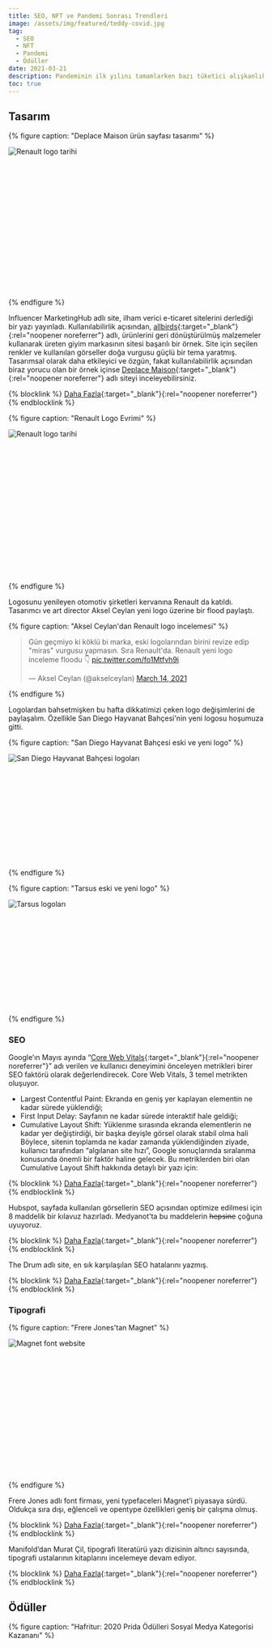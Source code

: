 ```yaml
---
title: SEO, NFT ve Pandemi Sonrası Trendleri
image: /assets/img/featured/teddy-covid.jpg
tag:
  - SEO
  - NFT
  - Pandemi
  - Ödüller
date: 2021-03-21
description: Pandeminin ilk yılını tamamlarken bazı tüketici alışkanlıkları geri dönülmez biçimde değişiyor.
toc: true
---
```


## Tasarım

{% figure caption: "Deplace Maison ürün sayfası tasarımı" %}
<div class="ratio-box" style="padding-bottom: 55.7210031%">
<img alt="Renault logo tarihi" class="lazyload" data-src="/assets/img/content/deplace-maison-site.jpg">
</div>
{% endfigure %}

Influencer MarketingHub adlı site, ilham verici e-ticaret sitelerini derlediği bir yazı yayınladı. Kullanılabilirlik açısından, [allbirds](https://www.allbirds.com){:target="_blank"}{:rel="noopener noreferrer"} adlı, ürünlerini geri dönüştürülmüş malzemeler kullanarak üreten giyim markasının sitesi başarılı bir örnek. Site için seçilen renkler ve kullanılan görseller doğa vurgusu güçlü bir tema yaratmış. Tasarımsal olarak daha etkileyici ve özgün, fakat kullanılabilirlik açısından biraz yorucu olan bir örnek içinse [Deplace Maison](https://www.deplacemaison.com){:target="_blank"}{:rel="noopener noreferrer"} adlı siteyi inceleyebilirsiniz.

{% blocklink %}
[Daha Fazla](https://influencermarketinghub.com/best-ecommerce-sites/){:target="_blank"}{:rel="noopener noreferrer"}
{% endblocklink %}

{% figure caption: "Renault Logo Evrimi" %}
<div class="ratio-box" style="padding-bottom: 56.2429696%">
<img alt="Renault logo tarihi" class="lazyload" data-src="/assets/img/content/Renault-Logo-history.jpg">
</div>
{% endfigure %}

Logosunu yenileyen otomotiv şirketleri kervanına Renault da katıldı. Tasarımcı ve art director Aksel Ceylan yeni logo üzerine bir flood paylaştı.

{% figure caption: "Aksel Ceylan'dan Renault logo incelemesi" %}
<blockquote class="twitter-tweet" data-theme="dark"><p lang="tr" dir="ltr">Gün geçmiyo ki köklü bi marka, eski logolarından birini revize edip &quot;miras&quot; vurgusu yapmasın. Sıra Renault&#39;da. Renault yeni logo inceleme floodu 👇 <a href="https://t.co/fo1Mtfvh9i">pic.twitter.com/fo1Mtfvh9i</a></p>&mdash; Aksel Ceylan (@akselceylan) <a href="https://twitter.com/akselceylan/status/1370980402094092290?ref_src=twsrc%5Etfw">March 14, 2021</a></blockquote> <script async src="https://platform.twitter.com/widgets.js" charset="utf-8"></script>
{% endfigure %}

Logolardan bahsetmişken bu hafta dikkatimizi çeken logo değişimlerini de paylaşalım. Özellikle San Diego Hayvanat Bahçesi'nin yeni logosu hoşumuza gitti.

{% figure caption: "San Diego Hayvanat Bahçesi eski ve yeni logo" %}
<div class="ratio-box" style="padding-bottom: 41.5800416%">
<img alt="San Diego Hayvanat Bahçesi logoları" class="lazyload" data-src="/assets/img/content/san-diego-zoo-logo.jpg">
</div>
{% endfigure %}

{% figure caption: "Tarsus eski ve yeni logo" %}
<div class="ratio-box" style="padding-bottom: 41.5882968%">
<img alt="Tarsus logoları" class="lazyload" data-src="/assets/img/content/tarsus-new-logo.jpg">
</div>
{% endfigure %}

### SEO

Google’ın Mayıs ayında “[Core Web Vitals](https://web.dev/vitals/){:target="_blank"}{:rel="noopener noreferrer"}” adı verilen ve kullanıcı deneyimini önceleyen metrikleri birer SEO faktörü olarak değerlendirecek. Core Web Vitals, 3 temel metrikten oluşuyor. 
- Largest Contentful Paint: Ekranda en geniş yer kaplayan elementin ne kadar sürede yüklendiği;
- First Input Delay: Sayfanın ne kadar sürede interaktif hale geldiği;
- Cumulative Layout Shift: Yüklenme sırasında ekranda elementlerin ne kadar yer değiştirdiği, bir başka deyişle görsel olarak stabil olma hali
Böylece, sitenin toplamda ne kadar zamanda yüklendiğinden ziyade, kullanıcı tarafından “algılanan site hızı”, Google sonuçlarında sıralanma konusunda önemli bir faktör haline gelecek. Bu metriklerden biri olan Cumulative Layout Shift hakkında detaylı bir yazı için: 

{% blocklink %}
[Daha Fazla](https://www.woorank.com/en/blog/core-web-vitals-cumulative-layout-shift){:target="_blank"}{:rel="noopener noreferrer"}
{% endblocklink %}

Hubspot, sayfada kullanılan görsellerin SEO açısından optimize edilmesi için 8 maddelik bir kılavuz hazırladı. Medyanot’ta bu maddelerin ~~hepsine~~ çoğuna uyuyoruz.

{% blocklink %}
[Daha Fazla](https://blog.hubspot.com/marketing/image-seo){:target="_blank"}{:rel="noopener noreferrer"}
{% endblocklink %}

The Drum adlı site, en sık karşılaşılan SEO hatalarını yazmış.

{% blocklink %}
[Daha Fazla](https://www.thedrum.com/opinion/2021/03/17/nine-most-common-seo-audit-issues-revealed){:target="_blank"}{:rel="noopener noreferrer"}
{% endblocklink %}

### Tipografi

{% figure caption: "Frere Jones'tan Magnet" %}
<div class="ratio-box" style="padding-bottom: 52.0376176%">
<img alt="Magnet font website" class="lazyload" data-src="/assets/img/content/magnet-frere-jones-font.jpg">
</div>
{% endfigure %}

Frere Jones adlı font firması, yeni typefaceleri Magnet’i piyasaya sürdü. Oldukça sıra dışı, eğlenceli ve opentype özellikleri geniş bir çalışma olmuş.

{% blocklink %}
[Daha Fazla](https://frerejones.com/families/magnet){:target="_blank"}{:rel="noopener noreferrer"}
{% endblocklink %}

Manifold’dan Murat Çil, tipografi literatürü yazı dizisinin altıncı sayısında, tipografi ustalarının kitaplarını incelemeye devam ediyor.

{% blocklink %}
[Daha Fazla](https://manifold.press/macmillan-victionary-barnbrook-wittner-thoma-willen-ve-strals){:target="_blank"}{:rel="noopener noreferrer"}
{% endblocklink %}

## Ödüller

{% figure caption: "Hafritur: 2020 Prida Ödülleri Sosyal Medya Kategorisi Kazananı" %}
<div class="ratio-box" style="padding-bottom: 56.2656642%">
<iframe class="lazyload" width="798" height="449" data-src="https://www.youtube.com/embed/qUrEu8pjtHw" frameborder="0" allow="accelerometer; autoplay; clipboard-write; encrypted-media; gyroscope; picture-in-picture" allowfullscreen></iframe>
</div>
{% endfigure %}

İletişim Danışmanlığı Şirketleri Derneği (IDA) tarafından düzenlenen Prida Ödüllerine başvurular için son tarih 9 Nisan. Stratejik İletişim, Pazarlama İletişimi, Medya İletişimi, Dijital & Sosyal Medya İletişimi gibi başlıklar altında verilen ödüllerin sitesinde geçen yılın kazanan projelerini incelemek de mümkün.

{% blocklink %}
[Daha Fazla](http://www.pridaodulleri.org){:target="_blank"}{:rel="noopener noreferrer"}
{% endblocklink %}

TÜHİD’in düzenlediği 19. Altın Pusula Ödülleri sahiplerini buldu.

{% blocklink %}
[Daha Fazla](http://www.altinpusula.org/19-altin-pusula-turkiye-halkla-iliskiler-odul-toreni-gerceklesti.html){:target="_blank"}{:rel="noopener noreferrer"}
{% endblocklink %}

## Araştırma

{% figure caption: "Dünyanın en yüksek trafikli 50 sitesi" %}
<div class="ratio-box" style="padding-bottom: 100%">
<img alt="Yüksek trafik infografik" class="lazyload" data-src="/assets/img/content/top-50-websites.jpg">
</div>
{% endfigure %}

Visual Capitalist adlı site dünyanın en çok trafik alan ilk 50 sitesini infografiklerle anlatıyor. İlk sırada Google var. Google’ı YouTube ve Facebook izliyor. Kategori olarak sosyal ağlardan 11, Haber ve Medya kanallarından ise 9 site ilk 50’de yer almış.

{% blocklink %}
[Daha Fazla](https://www.visualcapitalist.com/the-50-most-visited-websites-in-the-world/){:target="_blank"}{:rel="noopener noreferrer"}
{% endblocklink %}

{% figure caption: "Future Trends Report" %}
<div class="ratio-box" style="padding-bottom: 56.25%">
<img alt="Rapor kapağı" class="lazyload" data-src="/assets/img/content/fti-2021-amywebb.jpg">
</div>
{% endfigure %}

Yazar ve akademisyen Amy Webb’in yönettiği [Future Today Institute](http://futuretodayinstitute.com){:target="_blank"}{:rel="noopener noreferrer"}, tüketici elektroniklerinden biyoteknolojiye uzanan 12 konu başlığında 2021’de belirleyici olacak trendler üzerine raporlar yayınladı. Her konu başlığında gelişmeleri ve öngörüleri detaylıca ele alan bu değerli raporlara ücretsiz olarak erişebilirsiniz.

{% blocklink %}
[Daha Fazla](http://futuretodayinstitute.com/trends/){:target="_blank"}{:rel="noopener noreferrer"}
{% endblocklink %}

Webrazzi, “Medya Tüketim Alışkanlığı” adlı bir rapor yayınladı. Abonelik bazlı OTT (Over-the-top media) üyeliklerinin incelendiği araştırmada en çok üyelik %68,3 ile Netflix’e ait. Netflix’i beinConnect (%18), GAİN (%18), YouTube Premium (%16,9) ve blutv (%16,3) izliyor.

Şimdi burada bir parantez açalım ve bu araştırmanın niteliğine dair düşünelim. Örnekleme dahil edilen toplam kişi sayısı 350. Bunun yüzde 61’i erkek, yüzde 39’i kadın. Bunların hangi kriterlere göre örnekleme dahil edildiği ve anketin nasıl tasarlandığını bilemiyoruz. Ama salt cinsiyet dağılımı açısından baksak bile, Türkiye toplumunu temsil edecek genellemelere bu araştırma aracılığıyla erişilmesinin mümkün olmadığı bariz. Ee herhangi bir anket araştırmasının hedefi genellenebilirlik değil midir? Toplumun sınırlı (sınırlı dediysek 350 kadar düşük bir sayı değil) bir kesimini seçip, bunlardan elde edilen verilerle ve istatistiksel yöntemleri kullanarak toplumun geneline dair çıkarımlarda bulunmak… Sonuçlarına neden güvenmemiz gerektiği muğlak bu raporun tümü Webrazzi’nin sitesinde 1271 TL + KDV’den satın alınabiliyor.

{% blocklink %}
[Daha Fazla](https://webrazzi.com/2021/03/16/4-grafikle-yeni-nesil-icerik-tuketim-aliskanligimiz){:target="_blank"}{:rel="noopener noreferrer"}
{% endblocklink %}

Google’ın pandeminin 1. yıl dönümünde yayınladığı yeni bir raporda, Google aramalarının geçen yılın aynı dönemine kıyasla nasıl değiştiği araştırılmış. Aramalar dört başlık altında toplanıyor: 

1. Ucuzluk ve tutumluluk: Bu başlık altında “düşük bütçe” araması %200, ucuz bilgisayar oyunu araması %80 artış göstermiş.
2. Yeni veya daha iyi bir ev: Bu başlık altında insanların evlerini iyileştirmeye yönelik aramaları daha sık yaptığını görüyoruz. Örneğin “yakınımdaki mobilya mağazaları” araması %100 oranında artmış.
3. Üçüncü başlık İyi Yaşam: “Yakınımdaki masaj yerleri” araması %200, “Vitamin almak için en uygun saat” araması %80 artmış.
4. Son başlık ise Teknoloji Self-Servisi: “Nasıl video kaydedilir” araması %90, “PDF dosyaları nasıl birleştirilir” araması %80 artmış.

{% blocklink %}
[Daha Fazla](https://www.thinkwithgoogle.com/consumer-insights/consumer-trends/pandemic-learnings/){:target="_blank"}{:rel="noopener noreferrer"}
{% endblocklink %}

YouTube Resmi blogu, “videoyu yeniden tanımlayan” üç trendin altını çiziyor. Bunlardan ilki stream hizmetlerinin hızlı yükselişi. İnsanlar Pay TV gibi seçeneklerden ziyade istedikleri zaman ve yerde istedikleri içerikleri izleyebilecekleri seçeneklere yöneliyorlar. İzlenme mecrası olarak mobil hakim olmaya devam etse de, pandemi dönemi sebebiyle en büyük artış TV üzerinden stream etmede yaşanmış. İkinci trend hızla yükselen e-ticarette videoların rolü, üçüncü trend ise, beklendiği üzere, kısa formattaki videoların yükselişi.

{% blocklink %}
[Daha Fazla](https://blog.youtube/news-and-events/three-trends-are-redefining-video/){:target="_blank"}{:rel="noopener noreferrer"}
{% endblocklink %}

GreenHouse şirketlerin bünyesinde araştırma ekiplerinin sahip olması gereken 8 özelliğini sıralamış.

{% blocklink %}
[Daha Fazla](https://www.greenbook.org/mr/insights/top-8-skills-for-highly-effective-in-house-research-teams){:target="_blank"}{:rel="noopener noreferrer"}
{% endblocklink %}

Euromonitor pandeminin birinci yılında, değişen tüketim davranışlarının hangilerinin kalıcı olacağı ve farklı ekonomik sektörlerin gelecekleri üzerine kapsamlı bir rapor yayınladı. Rapor, seyahat endüstrisinin 2022’ye kadar toparlanamayacağını ve hane tüketiminde büyümenin motorunun 2025’e dek e-ticaretin olacağını söylüyor.

{% blocklink %}
[Daha Fazla](https://blog.euromonitor.com/coronavirus-pandemic-one-year-on-polarisation-characterises-consumer-markets/){:target="_blank"}{:rel="noopener noreferrer"}
{% endblocklink %}

Socialbakers’tan müşteri deneyimi üzerine bir rapor. Yapay zeka teknolojileriyle çalışan sosyal medya botlarının önemine değinilmiş.

{% blocklink %}
[Daha Fazla](https://www.socialbakers.com/web-api/wp/study/cx-stats-trends?studyId=33675){:target="_blank"}{:rel="noopener noreferrer"}
{% endblocklink %}

## Pazarlama

GAIN, Apple TV ve Andoid TV üzerinden artık izlenebiliyor. Böylece mobil uygulamanın yanı sıra akıllı TV’den de GAIN’e erişilebilecek.

{% blocklink %}
[Daha Fazla](https://webrazzi.com/2021/03/07/yeni-nesil-icerik-platformu-gain-akilli-tv-lerden-de-izlenebilecek){:target="_blank"}{:rel="noopener noreferrer"}
{% endblocklink %}

Sabancı Holding yaklaşık 62 bin çalışanı için esnek çalışmayı kalıcı hale getirdi.

{% blocklink %}
[Daha Fazla](https://www.marketingturkiye.com.tr/haberler/yeni-neslin-sabancisindan-radikal-karar/){:target="_blank"}{:rel="noopener noreferrer"}
{% endblocklink %}

{% figure caption: "Kanguru: Kısa mesafe bisiklet servisi" %}
<div class="ratio-box" style="padding-bottom: 56.25%">
<img alt="Rapor kapağı" class="lazyload" data-src="/assets/img/content/kanguru-bisiklet-izmir.jpg">
</div>
{% endfigure %}

İzmir’de kısa mesafeler için kullanılabilecek elektrikli bisiklet servisi Kanguru hizmetlerine başladı.

{% blocklink %}
[Daha Fazla](https://webrazzi.com/2021/03/15/bisiklet-taksi-hizmeti-girisimi-kanguru-izmir){:target="_blank"}{:rel="noopener noreferrer"}
{% endblocklink %}

Ford Otosan’ın 1,4 milyar Euro’luk yatırımıyla, Ford ve Volkswagen’in iki ticari modelinin üretimi Kocaeli’de gerçekleştirilecek.

{% blocklink %}
[Daha Fazla](https://www.dunya.com/sektorler/otomotiv/turk-otomotiv-sanayisi-icin-tarihi-gun-haberi-614589){:target="_blank"}{:rel="noopener noreferrer"}
{% endblocklink %}

Renault’un ardından Tofaş da çip tedariğinde yaşanılan aksamalar sebebiyle üretimine kısa süre için ara veriyor.

{% blocklink %}
[Daha Fazla](https://www.bloomberght.com/tofas-da-cipteki-tedarik-sorunu-nedeniyle-ara-veriyor-2276864){:target="_blank"}{:rel="noopener noreferrer"}
{% endblocklink %}

Bankalararası Kart Merkezi (BKM)’nin açıklamasına göre, Türkiye’de kredi kartlarının sayısı Şubat 2020’den Şubat 2021’e %10 arttı. Banka kartlarında ise artış %6 olarak 141,3 milyona ulaştı.

{% blocklink %}
[Daha Fazla](https://webrazzi.com/2021/03/16/internetten-kartli-odemeler-subat-ayinda-yuzde-59-artarak-27-milyar-tl-ye-ulasti){:target="_blank"}{:rel="noopener noreferrer"}
{% endblocklink %}

{% figure caption: "Barilla Spotify Playlist" %}
<div class="ratio-box" style="padding-bottom: 100%">
<img alt="Barilla spotify cover" class="lazyload" data-src="/assets/img/content/barilla-spotify.jpg">
</div>
{% endfigure %}

Barilla, evde makarna pişirenlere eşlik edecek playlistlerini Spotify’da yayınladı. Makarna türüne göre kategorilere ayrılan listelerde, şarkıların süreleri de makarnanın pişirme süresine uygun seçilmiş. MF DOOM’u burada görmek şaşırtıcı oldu.

{% blocklink %}
[Daha Fazla](https://www.google.com/url?sa=t&rct=j&q=&esrc=s&source=web&cd=&cad=rja&uact=8&ved=2ahUKEwj-m5uq28HvAhUJtxQKHRmfBSQQFjAAegQIBBAD&url=https%3A%2F%2Fopen.spotify.com%2Fplaylist%2F6djwXF6QRHUAnvdYkvtLre&usg=AOvVaw2O_TpgC83t8gKaofTd-BRq){:target="_blank"}{:rel="noopener noreferrer"}
{% endblocklink %}

### NFT

Dijital yaratıcıların ürünlerinin sahipliğini üstlenmeleri ve gelir elde etmelerini sağlayan NFT (non-fungible token) yeni bir ilgi görüyor. NFT’nin ne olduğuna dair The Guardian’da yayınlanan şu yazı kafa açıcı olabilir:

{% blocklink %}
[Daha Fazla](https://www.theguardian.com/technology/2021/mar/13/how-non-fungible-tokens-became-the-latest-tech-speculation-bubble){:target="_blank"}{:rel="noopener noreferrer"}
{% endblocklink %}

NFT'nin özellikle tasarım sektöründe yol açabileceği sorunlara derinlemesine bakan bir yazı için:

{% blocklink %}
[Daha Fazla](https://www.designweek.co.uk/issues/15-21-march-2021/nft-crypto-art/){:target="_blank"}{:rel="noopener noreferrer"}
{% endblocklink %}

Türkiye’den ise [Fractal İstanbul](https://fractalistanbul.com) projesiyle sesini duyuran Tarık Tolunay NFT’nin erken kullanıcılarından oldu. Kendisiyle yapılan bir röportaj için Bigumigu’ya bağlanıyoruz:

{% blocklink %}
[Daha Fazla](https://bigumigu.com/haber/fractal-istanbulun-nft-yolculugu/){:target="_blank"}{:rel="noopener noreferrer"}
{% endblocklink %}

## Reklamlar Reklamlar

Dahiyane bir icat. Lay’s Crispy Subtitles adlı bir Google Chrome eklentisi, video izlerken kullanıcının cips yediğini fark ederse otomatik olarak video altyazılarını devreye sokuyor. Bunu başarmak için 178 saat boyunca cips yiyen insanların çıkardığı sesler yapay zekaya dinletilmiş. Ürünün tanıtım videosu için:

{% blocklink %}
[Daha Fazla](https://www.youtube.com/watch?v=JLPZn8oMsz4){:target="_blank"}{:rel="noopener noreferrer"}
{% endblocklink %}

Aksigorta, sigorta yaptırmamanın masraflarına eğlenceli bir dille yaklaştığı bir reklam serisi yayınladı.

{% blocklink %}
[Daha Fazla](https://www.campaigntr.com/aksigorta-zengin-degilim-diyenlere-sesleniyor/){:target="_blank"}{:rel="noopener noreferrer"}
{% endblocklink %}

{% figure caption: "Nike: Jump, AirPods Pro" %}
<div class="ratio-box" style="padding-bottom: 56.2656642%">
<iframe class="lazyload" width="798" height="449" data-src="https://www.youtube.com/embed/BaLHthRsqQk" frameborder="0" allow="accelerometer; autoplay; clipboard-write; encrypted-media; gyroscope; picture-in-picture" allowfullscreen></iframe>
</div>
{% endfigure %}

Apple, AirPods Pro ürününü “Jump” adını verdiği ve bolca ip atlama içeren bir reklamla tanıtıyor.

{% figure caption: "Jumbo: #ŞimdiJumboZamanı" %}
<div class="ratio-box" style="padding-bottom: 56.2656642%">
<iframe class="lazyload" width="798" height="449" data-src="https://www.youtube.com/embed/TY_9sfYCr2k" frameborder="0" allow="accelerometer; autoplay; clipboard-write; encrypted-media; gyroscope; picture-in-picture" allowfullscreen></iframe>
</div>
{% endfigure %}

Jumbo Türkiye, “1947’den Bügüne Her Zaman Jumbo” adlı reklamıyla markanın zamansızlığına vurgu yapmış.

## Web

Wikipedia, [Wikimedia Enterprise](https://enterprise.wikimedia.com){:target="_blank"}{:rel="noopener noreferrer"} adlı yeni projesini bu yıl hayata geçiriyor. Bu projeyle ticari olmayan bir girişim olan Wikipedia, ilk defa kapsamlı boyutta hizmetlerinin bir bölümü için şirketlerden ücret talep edecek.

{% blocklink %}
[Daha Fazla](https://www.wired.com/story/wikipedia-finally-asking-big-tech-to-pay-up/){:target="_blank"}{:rel="noopener noreferrer"}
{% endblocklink %}

İnternet’in mucidi Tim Berners-Lee, The Guardian’daki röportajında sosyal medyayı değerlendiriyor.

{% blocklink %}
[Daha Fazla](https://www.theguardian.com/lifeandstyle/2021/mar/15/tim-berners-lee-we-need-social-networks-where-bad-things-happen-less){:target="_blank"}{:rel="noopener noreferrer"}
{% endblocklink %}

## Teknoloji

Microsoft, PowerPoint Presentor Coach adlı ürününü piyasaya sürdü. Hem Windows hem Apple ortamlarında piyasaya sürülen ürün, konuşmacının tek başına sunum pratiği yapmasını sağlıyor. “Eeee”, “Umm” dediği yerlerde onu uyarıyor, kamera yardımıyla konuşmacının vücut dilini ayarlıyor.

{% blocklink %}
[Daha Fazla](https://webrazzi.com/2021/03/18/microsoft-un-sunum-pratigi-yapmaniza-yardimci-servis-powerpoint-presenter-coach){:target="_blank"}{:rel="noopener noreferrer"}
{% endblocklink %}

{% figure caption: "Facebook'tan AR bilekliği" %}
<div class="ratio-box" style="padding-bottom: 56.25%">
<iframe class="lazyload" data-src="https://www.facebook.com/plugins/video.php?href=https%3A%2F%2Fwww.facebook.com%2FTechAtFacebook%2Fvideos%2F1146186389155473%2F&show_text=0&width=560" width="560" height="315" style="border:none;overflow:hidden" scrolling="no" frameborder="0" allowfullscreen="true" allow="autoplay; clipboard-write; encrypted-media; picture-in-picture; web-share" allowFullScreen="true"></iframe>
</div>
{% endfigure %}

Facebook, saat gibi takılan cihazıyla AR teknolojilerini yeni bir aşamaya getirmek için çalışıyor.

{% blocklink %}
[Daha Fazla](https://techcrunch.com/2021/03/19/facebook-showcases-wrist-worn-ar-interface-concept/){:target="_blank"}{:rel="noopener noreferrer"}
{% endblocklink %}

## Turizm

İtalya, hem çalışanların hem de yolcuların yolculuk öncesi test edileceği covid-free tren uygulamasını hayata geçiriyor.

{% blocklink %}
[Daha Fazla](https://edition.cnn.com/travel/article/italy-covid-free-trains/index.html){:target="_blank"}{:rel="noopener noreferrer"}
{% endblocklink %}

Euromonitor, “Sürdürülebilir Turizm” konulu bir rapor yayınladı. Raporun sürdürülebilir turizm indeksine göre ilk üç sırada İsveç, Finlandiya ve Avusturya yer aldı. Türkiye 99 ülke arasından 66’ıncı sırada geldi.

{% blocklink %}
[Daha Fazla](https://go.euromonitor.com/rs/805-KOK-719/images/wpSustainableTravelIndex-v0.3.pdf?mkt\_tok=ODA1LUtPSy03MTkAAAF77uosrrmnFMutTvLCLJVI7CcbNZt-dkP4Usvt3yXLOkYhE1djtmpZ0Sa3d\_pT5tYiEOyhP4HLa6HksMBFkKYS7KHxPFbKNQ-jP-4volBih1i2iq2G){:target="_blank"}{:rel="noopener noreferrer"}
{% endblocklink %}

Huffpost’un uzmanların görüşlerine yer verdiği yazısına göre, “revenge travel” gelecek birkaç yılda seyahat alışkanlıklarına damgasını vuracak.

{% blocklink %}
[Daha Fazla](https://www.huffpost.com/entry/revenge-travel-future\_l\_6052b724c5b638881d29a416){:target="_blank"}{:rel="noopener noreferrer"}
{% endblocklink %}

## Sosyal Medya

Mansur Yavaş ve Pelin “Pqueen” Baynazoğlu’nun gerçekleştirdiği Twitch yayını anlık olarak 350 bin kişi tarafından izlendi. Yayının YouTube kaydı için: 

{% blocklink %}
[Daha Fazla](https://www.youtube.com/watch?v=dwxT2uWOKtE){:target="_blank"}{:rel="noopener noreferrer"}
{% endblocklink %}

Markaların başarılı Instagram Reels kullanımlarını derleyen bir yazı:

{% blocklink %}
[Daha Fazla](https://blog.hubspot.com/marketing/instagram-reels-examples){:target="_blank"}{:rel="noopener noreferrer"}
{% endblocklink %}

LinkedIn, bünyesinde reklam kampanyaları için bir template yayınladı.

{% blocklink %}
[Daha Fazla](https://business.linkedin.com/marketing-solutions/blog/linkedin-b2b-marketing/2021/plug-and-play--a-template-for-better-linkedin-campaign-planning0){:target="_blank"}{:rel="noopener noreferrer"}
{% endblocklink %}

Kişisel finans alanında içerik üreten "Fin-fluencerslar" hakkında bir öngörü:

{% blocklink %}
[Daha Fazla](https://intelligence.wundermanthompson.com/2021/03/fin-fluencers/){:target="_blank"}{:rel="noopener noreferrer"}
{% endblocklink %}

Twitter, Türkiye’de temsilcilik açıyor. Twitter'ın resmi açıklaması için:

{% blocklink %}
[Daha Fazla](https://blog.twitter.com/en\_us/topics/company/2021/update-twitter-turkey.html){:target="_blank"}{:rel="noopener noreferrer"}
{% endblocklink %}

[The Game Theorists](https://www.youtube.com/c/GameTheorists/featured){:target="_blank"}{:rel="noopener noreferrer"} adlı popüler YouTube kanalının kurucusu Matthew Patrick ile kariyeri ve YouTube’un geleceği üzerine güzel bir röportaj:

{% blocklink %}
[Daha Fazla](https://www.theverge.com/2021/3/19/22337007/matpat-game-theory-10-year-anniversary-youtube-interview-gaming){:target="_blank"}{:rel="noopener noreferrer"}
{% endblocklink %}

Instagram, kullanıcılarının platform üzerinde etkileşimini düzenleyen yeni bir uygulamaya gidiyor. Çocukları korumayı hedefleyen uygulama, yetişkinlerin 18 yaş altı ve kendilerini takip etmeyen çocuklara DM atmasını engelliyor.

{% blocklink %}
[Daha Fazla](https://about.instagram.com/blog/announcements/continuing-to-make-instagram-safer-for-the-youngest-members-of-our-community/){:target="_blank"}{:rel="noopener noreferrer"}
{% endblocklink %}

YouTube Shorts beta olarak ABD pazarına sunuldu.

{% blocklink %}
[Daha Fazla](https://blog.youtube/news-and-events/youtube-shorts-united-states/){:target="_blank"}{:rel="noopener noreferrer"}
{% endblocklink %}

YouTube’un Checks adı verilen yeni uygulaması, yüklenen içeriklerin copyright ihlallerini önceden haber verebiliyor.

{% blocklink %}
[Daha Fazla](https://www.theverge.com/2021/3/17/22335728/youtube-checks-monetization-copyright-claim-dispute-tool){:target="_blank"}{:rel="noopener noreferrer"}
{% endblocklink %}

Yeni Instagram Lite uygulaması, 170 pazarda kullanıma sunuldu. Uygulama, Reels özelliğini de destekliyor.

{% blocklink %}
[Daha Fazla](https://www.theverge.com/2021/3/10/22321394/instagram-relaunch-lite-app-release-update-reels-android){:target="_blank"}{:rel="noopener noreferrer"}
{% endblocklink %}

TikTok, kişiselleştirilmiş reklamları kullanıcılar için zorunlu hale getirdi.

{% blocklink %}
[Daha Fazla](https://www.engadget.com/tiktok-personalized-ads-april-15-183027465.html?guccounter=1){:target="_blank"}{:rel="noopener noreferrer"}
{% endblocklink %}